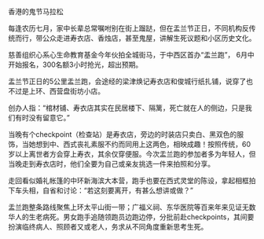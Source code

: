 香港的鬼节马拉松

每逢农历七月，家中长辈总常嘱咐别在街上蹓跶，但在盂兰节正日，不同机构反传统而行，带公众走进寿衣店、香烛店，甚至鬼屋，讲解生死议题和小区历史文化。

慈善组织心系心生命教育基金今年伙拍全城街马，于中西区首办“盂兰跑”， 6月中开始报名，300名额3小时抢光，超出预期。

盂兰节正日的5公里盂兰跑，会途经的梁津焕记寿衣店和俊城行纸扎铺，说穿了也不过是上环、西营盘街坊小店。

创办人指：“棺材铺、寿衣店其实在民居楼下、隔篱，死亡就在人的侧边，只是我们有时没有留意它。”

当晚有个checkpoint（检查站）是寿衣店，旁边的时装店只卖白、黑双色的服饰，当她想到中、西式丧礼素服不约而同用上这两色，相映成趣！按照传统，60岁以上离世者方会穿上寿衣，其余仅穿便服。今次盂兰跑的参加者多为年轻人，但当晚走到寿衣店时，他们全要为自己或亲友挑选一件来拍照和分享。

走回看似婚礼帐篷的中环新海滨大本营，跑手也要在西式灵堂的陈设，拿起相框拍下车头相，自省和讨论：“若这刻要离开，有甚么想讲或做？”

盂兰跑整条路线聚焦上环太平山街一带；广福义祠、东华医院等百来年来见证无数华人的生老病死。男女跑手追随领跑员边跑边停，分批前赴checkpoints，其间要扮演临终病人、照顾者又或老人，务求从不同角度重新思考生死。
